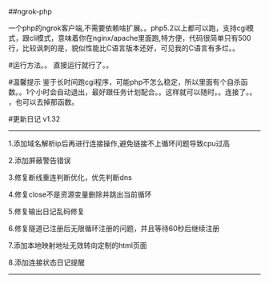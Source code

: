 ##ngrok-php

一个php的ngrok客户端,不需要依赖啥扩展。。php5.2以上都可以跑，支持cgi模式，跟cli模式，意味着你在nginx/apache里面跑,特方便，代码很简单只有500行，比较讽刺的是，貌似性能比C语言版本还好，可见我的C语言有多烂。。

#运行方法。。
直接运行就行了。。

#温馨提示
鉴于长时间跑cgi程序，可能php不怎么稳定，所以里面有个自杀函数。。1个小时会自动退出，最好跟任务计划配合。。这样就可以随时。。连接了。。
，也可以去掉那函数。

#更新日记 v1.32

***

1.添加域名解析ip后再进行连接操作,避免链接不上循环问题导致cpu过高

2.添加屏蔽警告错误

3.修复断线重连判断优化，优先判断dns

4.修复close不是资源变量删除并跳出当前循环

5.修复输出日记乱码修复

6.修复隧道已注册后无限循环注册的问题，并且等待60秒后继续注册

7.添加本地映射地址无效转向定制的html页面

8.添加连接状态日记提醒

***
